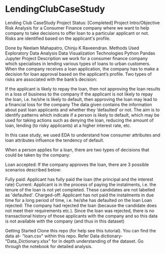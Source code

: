 # LendingClubCaseStudy

Lending Club CaseStudy Project Status: [Completed] Project Intro/Objective Risk Analysis for a Consumer Finance company where we want to help company to take decisions to offer loan to a particular applicant or not. Risks are identified based on the applicant's profile.

Done by Neelam Mahapatro, Chinju K Raveendran. Methods Used Exploratory Data Analysis Data Visualization Technologies Python Pandas Jupyter Project Description we work for a consumer finance company which specialises in lending various types of loans to urban customers. When the company receives a loan application, the company has to make a decision for loan approval based on the applicant’s profile. Two types of risks are associated with the bank’s decision:

If the applicant is likely to repay the loan, then not approving the loan results in a loss of business to the company If the applicant is not likely to repay the loan, i.e. he/she is likely to default, then approving the loan may lead to a financial loss for the company The data given contains the information about past loan applicants and whether they ‘defaulted’ or not. The aim is to identify patterns which indicate if a person is likely to default, which may be used for taking actions such as denying the loan, reducing the amount of loan, lending (to risky applicants) at a higher interest rate, etc.

In this case study, we used EDA to understand how consumer attributes and loan attributes influence the tendency of default.

When a person applies for a loan, there are two types of decisions that could be taken by the company:

Loan accepted: If the company approves the loan, there are 3 possible scenarios described below:

Fully paid: Applicant has fully paid the loan (the principal and the interest rate) Current: Applicant is in the process of paying the instalments, i.e. the tenure of the loan is not yet completed. These candidates are not labelled as 'defaulted'. Charged-off: Applicant has not paid the instalments in due time for a long period of time, i.e. he/she has defaulted on the loan Loan rejected: The company had rejected the loan (because the candidate does not meet their requirements etc.). Since the loan was rejected, there is no transactional history of those applicants with the company and so this data is not available with the company (and thus in this dataset)

Getting Started Clone this repo (for help see this tutorial). You can find the data at- "loan.csv" within this repo. Refer Data dictionary- "Data_Dictionary.xlsx" for in depth understanding of the dataset. Go through the notebook for detailed analysis.